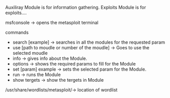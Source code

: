 Auxiliray Module is for information gathering.
Exploits Module is for exploits....

msfconsole -> opens the metasploit terminal 

commands
* search [example] -> searches in all the modules for the requested param
* use [path to moudle or number of the moudle] -> Goes to use the selected moudle
* info -> gives info about the Module.
* options -> shows the required params to fill for the Module
* set [param] example -> sets the selected param for the Module.
* run -> runs the Module
* show tergets -> show the tergets in Module

/usr/share/wordlists/metasploit/-> location of wordlist